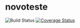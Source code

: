 # novoteste
![Build Status](https://travis-ci.org/aldemarmendes/novoteste.svg?branch=master)
[![Coverage Status](https://coveralls.io/repos/github/aldemarmendes/novoteste/badge.svg?branch=master)](https://coveralls.io/github/aldemarmendes/novoteste?branch=master)
